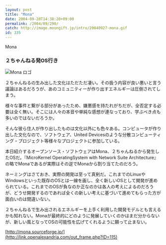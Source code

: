 ```yaml
---
layout: post
title: "Mona"
date: 2004-09-28T14:38:20+09:00
permalink: /2004/09/290/
catch: http://image.moongift.jp/intro/20040927-mona.gif
id: 335
---
```

Mona  
<!--more-->

### ２ちゃんねる発OS行き
  

![Mona ロゴ](http://image.moongift.jp/intro/20040927-mona.gif "Mona ロゴ")

  

２ちゃんねるの生み出した文化はただただ凄い。その扱う内容が良い悪いと言う議論はあるだろうが、あのコミュニティーが作り出すエネルギーは圧倒されてしまう。

  

様々な事件と繋がる部分があったため、嫌悪感を持たれがちだが、全否定する必要は全く無い。そこには人々の本音や単純な感想が連なっており、学ぶべき点も多いのではないだろうか。

  

そんな彼ら住人が作り出したものは文化以外にも色々ある。コンピュータが作り出した文化なので、ソフトウェア、United Devicesのような分散コンピューティング・プロジェクト等様々なプロジェクトに参加している。

  

本日紹介するオープンソース・ソフトウェアはMona、２ちゃんねるから発生したOSだ。『MicroKernel OperatingSystem with Network Suite Architecture』の略でMonaであるが実際はその逆でMonaから割り当てたのだろう。

  

ネーミングはさておき、実際の開発は至って真剣だ。これまでのLinuxやWindowsといった既存のOSとは一線を画し、全く新しいOSとして開発が進められている。これまでのOSが負なのか正なのかは各人の考えによるのだろうが、どうせ開発するのであれば全くの新しい考えに基づいて進めてもらった方が面白いのは間違いない。

  

２ちゃんねるで生み出されるエネルギーを上手く利用した開発モデルとも言えるかも知れない。Monaが最終的にどのように発展していくのかはまだ分からないが、新しい風となってOSの可能性を広げてくれるように願って止まない。

  

[http://mona.sourceforge.jp/](http://link.openalexandria.com/out_frame.php?ID=115)

